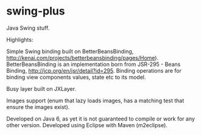swing-plus
==========

Java Swing stuff.

Highlights:

Simple Swing binding built on BetterBeansBinding, http://kenai.com/projects/betterbeansbinding/pages/Home).
BetterBeansBinding is an implementation born from JSR-295 - Beans Binding, http://jcp.org/en/jsr/detail?id=295.
Binding operations are for binding view components values, state etc to its model.

Busy layer built on JXLayer.

Images support (enum that lazy loads images, has a matching test that ensure the images exist).

Developed on Java 6, as yet it is not guaranteed to compile or work for any other version.
Developed using Eclipse with Maven (m2eclipse).
